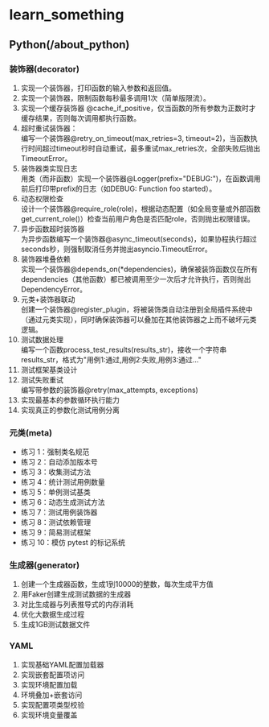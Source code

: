 # learn_something
## Python(/about_python)
### 装饰器(decorator)

1. 实现一个装饰器，打印函数的输入参数和返回值。
2. 实现一个装饰器，限制函数每秒最多调用1次（简单版限流）。
3. 实现一个缓存装饰器 @cache_if_positive，仅当函数的所有参数为正数时才缓存结果，否则每次调用都执行函数。
4. 超时重试装饰器：
<br>编写一个装饰器@retry_on_timeout(max_retries=3, timeout=2)，当函数执行时间超过timeout秒时自动重试，最多重试max_retries次，全部失败后抛出TimeoutError。
5. 装饰器类实现日志
<br>用类（而非函数）实现一个装饰器@Logger(prefix="DEBUG:")，在函数调用前后打印带prefix的日志（如DEBUG: Function foo started）。
6. 动态权限检查
<br>设计一个装饰器@require_role(role)，根据动态配置（如全局变量或外部函数get_current_role()）检查当前用户角色是否匹配role，否则抛出权限错误。
7. 异步函数超时装饰器
<br>为异步函数编写一个装饰器@async_timeout(seconds)，如果协程执行超过seconds秒，则强制取消任务并抛出asyncio.TimeoutError。
8. 装饰器堆叠依赖
<br>实现一个装饰器@depends_on(*dependencies)，确保被装饰函数仅在所有dependencies（其他函数）都已被调用至少一次后才允许执行，否则抛出DependencyError。
9. 元类+装饰器联动
<br>创建一个装饰器@register_plugin，将被装饰类自动注册到全局插件系统中（通过元类实现），同时确保装饰器可以叠加在其他装饰器之上而不破坏元类逻辑。
10. 测试数据处理
<br>编写一个函数process_test_results(results_str)，接收一个字符串results_str，格式为"用例1:通过,用例2:失败,用例3:通过..."
11. 测试框架基类设计
12. 测试失败重试
<br>编写带参数的装饰器@retry(max_attempts, exceptions)
13. 实现最基本的参数循环执行能力
14. 实现真正的参数化测试用例分离

### 元类(meta)

- 练习 1：强制类名规范
- 练习 2：自动添加版本号
- 练习 3：收集测试方法
- 练习 4：统计测试用例数量
- 练习 5：单例测试基类
- 练习 6：动态生成测试方法
- 练习 7：测试用例装饰器
- 练习 8：测试依赖管理
- 练习 9：简易测试框架
- 练习 10：模仿 pytest 的标记系统

### 生成器(generator)

1. 创建一个生成器函数，生成1到10000的整数，每次生成平方值
2. 用Faker创建生成测试数据的生成器
3. 对比生成器与列表推导式的内存消耗
4. 优化大数据生成过程
5. 生成1GB测试数据文件

### YAML

1. 实现基础YAML配置加载器
2. 实现嵌套配置项访问
3. 实现环境配置加载
4. 环境叠加+嵌套访问
5. 实现配置项类型校验
6. 实现环境变量覆盖
